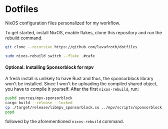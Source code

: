 # Dotfiles

NixOS configuration files personalized for my workflow.

To get started, install NixOS, enable flakes, clone this repository and run the rebuild command.

```sh
git clone --recursive https://github.com/lavafroth/dotfiles
```

```sh
sudo nixos-rebuild switch --flake .#cafe
```

#### Optional: Installing Sponsorblock for mpv

A fresh install is unlikely to have Rust and thus, the sponsorblock
library won't be installed. Since I won't be uploading the compiled shared
object, you have to compile it yourself. After the first `nixos-rebuild`, run:

```sh
pushd sources/mpv-sponsorblock
cargo build --release --locked
cp ./target/release/libmpv_sponsorblock.so ../mpv/scripts/sponsorblock.so
popd
```

followed by the aforementioned `nixos-rebuild` command.
